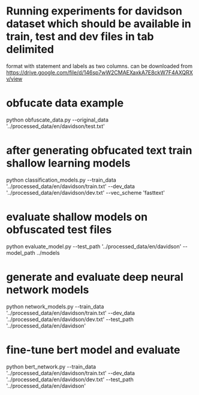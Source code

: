 # Running experiments for davidson dataset which should be available in train, test and dev files in tab delimited 
format with statement and labels as two columns. can be downloaded from 
https://drive.google.com/file/d/146sp7wW2CMAEXaxkA7E8ckW7F4AXQRXv/view

# obfucate data example

python obfuscate_data.py --original_data '../processed_data/en/davidson/test.txt'

# after generating obfucated text train shallow learning models

python classification_models.py --train_data '../processed_data/en/davidson/train.txt' --dev_data '../processed_data/en/davidson/dev.txt' --vec_scheme 'fasttext'


# evaluate shallow models on obfuscated test files

python evaluate_model.py --test_path '../processed_data/en/davidson' --model_path ../models

# generate and evaluate deep neural network models 

python network_models.py --train_data '../processed_data/en/davidson/train.txt' --dev_data '../processed_data/en/davidson/dev.txt' --test_path '../processed_data/en/davidson'

# fine-tune bert model and evaluate

python bert_network.py --train_data '../processed_data/en/davidson/train.txt' --dev_data '../processed_data/en/davidson/dev.txt' --test_path '../processed_data/en/davidson'



